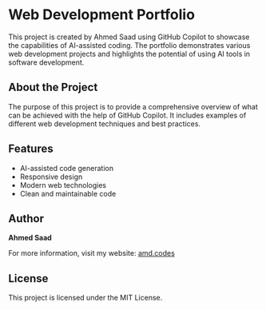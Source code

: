 # Web Development Portfolio

This project is created by Ahmed Saad using GitHub Copilot to showcase the capabilities of AI-assisted coding. The portfolio demonstrates various web development projects and highlights the potential of using AI tools in software development.

## About the Project

The purpose of this project is to provide a comprehensive overview of what can be achieved with the help of GitHub Copilot. It includes examples of different web development techniques and best practices.

## Features

- AI-assisted code generation
- Responsive design
- Modern web technologies
- Clean and maintainable code

## Author

**Ahmed Saad**

For more information, visit my website: [amd.codes](https://amd.codes)

## License

This project is licensed under the MIT License.